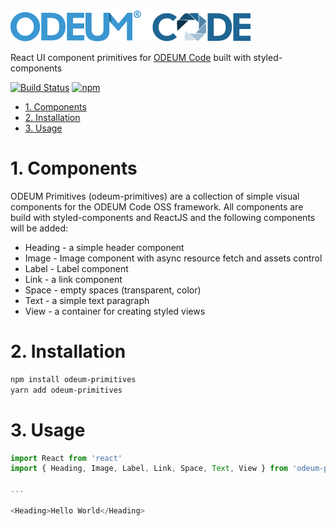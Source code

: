 <a href="https://github.com/odeum/odeum-primitives">
  <img alt="ODEUM Primitives" src="./logotype.png" />
</a>

React UI component primitives for [ODEUM Code](https://github.com/odeum/odeum-code) built with styled-components

[![Build Status](https://travis-ci.org/odeum/odeum-primitives.svg?branch=master)](https://travis-ci.org/odeum/odeum-primitives)
[![npm](https://img.shields.io/npm/v/npm.svg)](https://www.npmjs.com/package/odeum-primitives)

<!-- TOC -->

- [1. Components](#1-components)
- [2. Installation](#2-installation)
- [3. Usage](#3-usage)

<!-- /TOC -->

# 1. Components
ODEUM Primitives (odeum-primitives) are a collection of simple visual components for the ODEUM Code OSS framework. All components are build with styled-components and ReactJS and the following components will be added:

- Heading - a simple header component
- Image - Image component with async resource fetch and assets control
- Label - Label component
- Link - a link component
- Space - empty spaces (transparent, color)
- Text - a simple text paragraph
- View - a container for creating styled views


# 2. Installation
```sh
npm install odeum-primitives
yarn add odeum-primitives
```

# 3. Usage

```js
import React from 'react'
import { Heading, Image, Label, Link, Space, Text, View } from 'odeum-primitives'

...

<Heading>Hello World</Heading>

```

